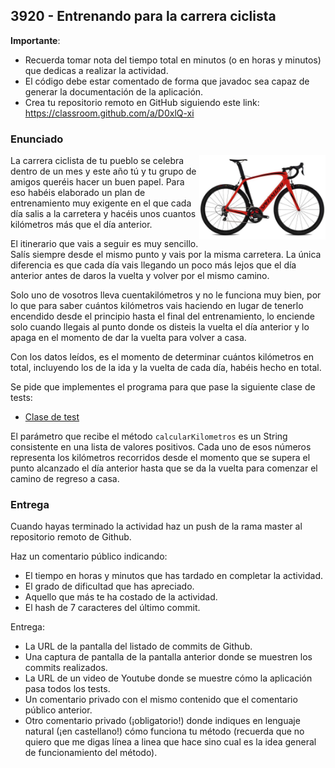 ## 3920 - Entrenando para la carrera ciclista

__Importante__: 

  - Recuerda tomar nota del tiempo total en minutos (o en horas y minutos) que dedicas a realizar la actividad.
  - El código debe estar comentado de forma que javadoc sea capaz de generar la documentación de la aplicación.
  - Crea tu repositorio remoto en GitHub siguiendo este link: https://classroom.github.com/a/D0xlQ-xi
  
### Enunciado

<img align="right" width="40%" src="3920.jpg">

La carrera ciclista de tu pueblo se celebra dentro de un mes y este año tú y tu grupo de amigos queréis hacer un buen papel.  Para eso habéis elaborado un plan de entrenamiento muy exigente en el que cada día salis a la carretera y hacéis unos cuantos kilómetros más que el día anterior.

El itinerario que vais a seguir es muy sencillo. Salís siempre desde el mismo punto y vais por la misma carretera. La única diferencia es que cada día vais llegando un poco más lejos que el día anterior antes de daros la vuelta y volver por el mismo camino.

Solo uno de vosotros lleva cuentakilómetros y no le funciona muy bien, por lo que para saber cuántos kilómetros vais haciendo en lugar de tenerlo encendido desde el principio hasta el final del entrenamiento, lo enciende solo cuando llegais al punto donde os disteis la vuelta el día anterior y lo apaga en el momento de dar la vuelta para volver a casa.

Con los datos leídos, es el momento de determinar cuántos kilómetros en total, incluyendo los de la ida y la vuelta de cada día, habéis hecho en total.

Se pide que implementes el programa para que pase la siguiente clase de tests:

* [Clase de test](Test3920.java)

El parámetro que recibe el método `calcularKilometros` es un String consistente en una lista de valores positivos. Cada uno de esos números representa los kilómetros recorridos desde el momento que se supera el punto alcanzado el día anterior hasta que se da la vuelta para comenzar el camino de regreso a casa.

### Entrega

Cuando hayas terminado la actividad haz un push de la rama master al repositorio remoto de Github.

Haz un comentario público indicando:

  - El tiempo en horas y minutos que has tardado en completar la actividad.
  - El grado de dificultad que has apreciado.
  - Aquello que más te ha costado de la actividad.
  - El hash de 7 caracteres del último commit.
  
Entrega:

  - La URL de la pantalla del listado de commits de Github.
  - Una captura de pantalla de la pantalla anterior donde se muestren los commits realizados.
  - La URL de un video de Youtube donde se muestre cómo la aplicación pasa todos los tests.
  - Un comentario privado con el mismo contenido que el comentario público anterior.
  - Otro comentario privado (¡obligatorio!) donde indiques en lenguaje natural (¡en castellano!) cómo funciona tu método (recuerda que no quiero que me digas línea a linea que hace sino cual es la idea general de funcionamiento del método).
